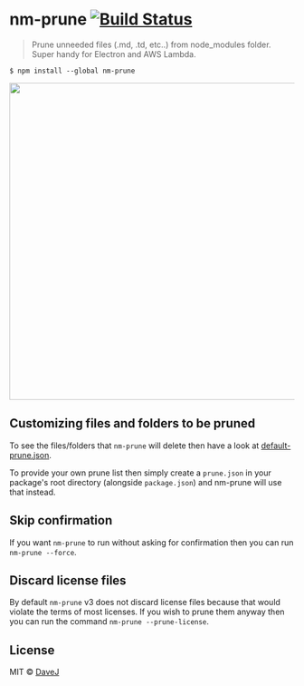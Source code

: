 # nm-prune [![Build Status](https://travis-ci.org/pingyhq/nm-prune.svg?branch=master)](https://travis-ci.org/pingyhq/nm-prune)

> Prune unneeded files (.md, .td, etc..) from node_modules folder. Super handy
> for Electron and AWS Lambda.

```
$ npm install --global nm-prune
```

<img src="https://i.imgur.com/Pc1nUZp.gif" width="559">

## Customizing files and folders to be pruned

To see the files/folders that `nm-prune` will delete then have a look at
[default-prune.json](./default-prune.json).

To provide your own prune list then simply create a `prune.json` in your
package's root directory (alongside `package.json`) and nm-prune will use that
instead.

## Skip confirmation

If you want `nm-prune` to run without asking for confirmation then you can run
`nm-prune --force`.

## Discard license files

By default `nm-prune` v3 does not discard license files because that would
violate the terms of most licenses. If you wish to prune them anyway then you
can run the command `nm-prune --prune-license`.

## License

MIT © [DaveJ](https://github.com/davej)
